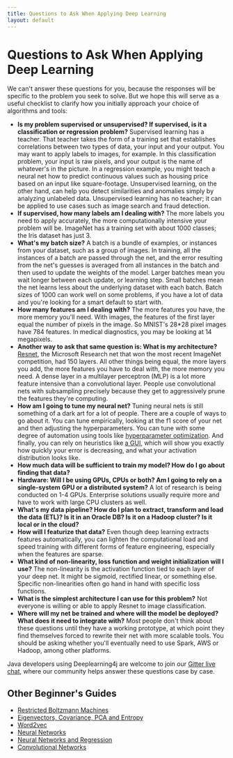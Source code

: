 ```yaml
---
title: Questions to Ask When Applying Deep Learning
layout: default
---
```


# Questions to Ask When Applying Deep Learning

We can't answer these questions for you, because the responses will be specific to the problem you seek to solve. But we hope this will serve as a useful checklist to clarify how you initially approach your choice of algorithms and tools: 

* **Is my problem supervised or unsupervised? If supervised, is it a classification or regression problem?** Supervised learning has a teacher. That teacher takes the form of a training set that establishes correlations between two types of data, your input and your output. You may want to apply labels to images, for example. In this classification problem, your input is raw pixels, and your output is the name of whatever's in the picture. In a regression example, you might teach a neural net how to predict continuous values such as housing price based on an input like square-footage. Unsupervised learning, on the other hand, can help you detect similarities and anomalies simply by analyzing unlabeled data. Unsupervised learning has no teacher; it can be applied to use cases such as image search and fraud detection.
* **If supervised, how many labels am I dealing with?** The more labels you need to apply accurately, the more computationally intensive your problem will be. ImageNet has a training set with about 1000 classes; the Iris dataset has just 3. 
* **What's my batch size?** A batch is a bundle of examples, or instances from your dataset, such as a group of images. In training, all the instances of a batch are passed through the net, and the error resulting from the net's guesses is averaged from all instances in the batch and then used to update the weights of the model. Larger batches mean you wait longer between each update, or learning step. Small batches mean the net learns less about the underlying dataset with each batch. Batch sizes of 1000 can work well on some problems, if you have a lot of data and you're looking for a smart default to start with. 
* **How many features am I dealing with?** The more features you have, the more memory you'll need. With images, the features of the first layer equal the number of pixels in the image. So MNIST's 28*28 pixel images have 784 features. In medical diagnostics, you may be looking at 14 megapixels. 
* **Another way to ask that same question is: What is my architecture?** [Resnet](http://arxiv.org/abs/1512.03385), the Microsoft Research net that won the most recent ImageNet competition, had 150 layers. All other things being equal, the more layers you add, the more features you have to deal with, the more memory you need. A dense layer in a multilayer perceptron (MLP) is a lot more feature intensive than a convolutional layer. People use convolutional nets with subsampling precisely because they get to aggressively prune the features they're computing. 
* **How am I going to tune my neural net?** Tuning neural nets is still something of a dark art for a lot of people. There are a couple of ways to go about it. You can tune empirically, looking at the f1 score of your net and then adjusting the hyperparameters. You can tune with some degree of automation using tools like [hyperparameter optimization](https://github.com/deeplearning4j/Arbiter). And finally, you can rely on heuristics like [a GUI](../visualization.html), which will show you exactly how quickly your error is decreasing, and what your activation distribution looks like. 
* **How much data will be sufficient to train my model? How do I go about finding that data?** 
* **Hardware: Will I be using GPUs, CPUs or both? Am I going to rely on a single-system GPU or a distributed system?** A lot of research is being conducted on 1-4 GPUs. Enterprise solutions usually require more and have to work with large CPU clusters as well. 
* **What's my data pipeline? How do I plan to extract, transform and load the data (ETL)? Is it in an Oracle DB? Is it on a Hadoop cluster? Is it local or in the cloud?** 
* **How will I featurize that data?** Even though deep learning extracts features automatically, you can lighten the computational load and speed training with different forms of feature engineering, especially when the features are sparse. 
* **What kind of non-linearity, loss function and weight initialization will I use?** The non-linearity is the activation function tied to each layer of your deep net. It might be sigmoid, rectified linear, or something else. Specific non-linearities often go hand in hand with specific loss functions. 
* **What is the simplest architecture I can use for this problem?** Not everyone is willing or able to apply Resnet to image classification. 
* **Where will my net be trained and where will the model be deployed? What does it need to integrate with?** Most people don't think about these questions until they have a working prototype, at which point they find themselves forced to rewrite their net with more scalable tools. You should be asking whether you'll eventually need to use Spark, AWS or Hadoop, among other platforms. 

Java developers using Deeplearning4j are welcome to join our [Gitter live chat](https://gitter.im/deeplearning4j/deeplearning4j), where our community helps answer these questions case by case. 

## <a name="beginner">Other Beginner's Guides</a>
* [Restricted Boltzmann Machines](../restrictedboltzmannmachine.html)
* [Eigenvectors, Covariance, PCA and Entropy](../eigenvector.html)
* [Word2vec](../word2vec.html)
* [Neural Networks](../neuralnet-overview.html)
* [Neural Networks and Regression](../linear-regression.html)
* [Convolutional Networks](../convolutionalnets.html)
